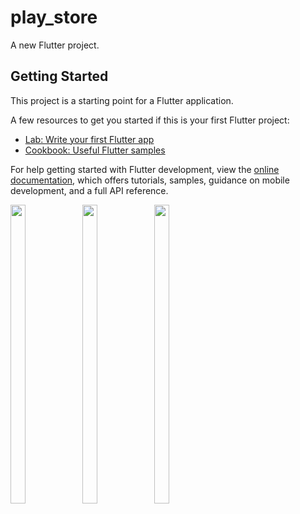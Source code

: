 # play_store

A new Flutter project.

## Getting Started

This project is a starting point for a Flutter application.

A few resources to get you started if this is your first Flutter project:

- [Lab: Write your first Flutter app](https://docs.flutter.dev/get-started/codelab)
- [Cookbook: Useful Flutter samples](https://docs.flutter.dev/cookbook)

For help getting started with Flutter development, view the
[online documentation](https://docs.flutter.dev/), which offers tutorials,
samples, guidance on mobile development, and a full API reference.

<p>
  <img src = "https://user-images.githubusercontent.com/123531128/231254541-a8ed8ef3-b8a1-4e86-85cf-2a96c3283494.png"height=35% width=22%>
  <img src = "https://user-images.githubusercontent.com/123531128/231254579-bd215bdd-484a-4055-a788-08ca2d01acd7.png"height=35% width=22%>
  <img src = "https://user-images.githubusercontent.com/123531128/231254620-1a1b4a81-35ac-446b-a702-95cd61076f63.png"height=35% width=22%>
  </p>
